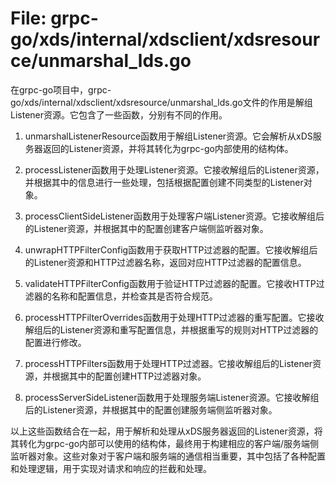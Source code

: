 # File: grpc-go/xds/internal/xdsclient/xdsresource/unmarshal_lds.go

在grpc-go项目中，grpc-go/xds/internal/xdsclient/xdsresource/unmarshal_lds.go文件的作用是解组Listener资源。它包含了一些函数，分别有不同的作用。

1. unmarshalListenerResource函数用于解组Listener资源。它会解析从xDS服务器返回的Listener资源，并将其转化为grpc-go内部使用的结构体。

2. processListener函数用于处理Listener资源。它接收解组后的Listener资源，并根据其中的信息进行一些处理，包括根据配置创建不同类型的Listener对象。

3. processClientSideListener函数用于处理客户端Listener资源。它接收解组后的Listener资源，并根据其中的配置创建客户端侧监听器对象。

4. unwrapHTTPFilterConfig函数用于获取HTTP过滤器的配置。它接收解组后的Listener资源和HTTP过滤器名称，返回对应HTTP过滤器的配置信息。

5. validateHTTPFilterConfig函数用于验证HTTP过滤器的配置。它接收HTTP过滤器的名称和配置信息，并检查其是否符合规范。

6. processHTTPFilterOverrides函数用于处理HTTP过滤器的重写配置。它接收解组后的Listener资源和重写配置信息，并根据重写的规则对HTTP过滤器的配置进行修改。

7. processHTTPFilters函数用于处理HTTP过滤器。它接收解组后的Listener资源，并根据其中的配置创建HTTP过滤器对象。

8. processServerSideListener函数用于处理服务端Listener资源。它接收解组后的Listener资源，并根据其中的配置创建服务端侧监听器对象。

以上这些函数结合在一起，用于解析和处理从xDS服务器返回的Listener资源，将其转化为grpc-go内部可以使用的结构体，最终用于构建相应的客户端/服务端侧监听器对象。这些对象对于客户端和服务端的通信相当重要，其中包括了各种配置和处理逻辑，用于实现对请求和响应的拦截和处理。

